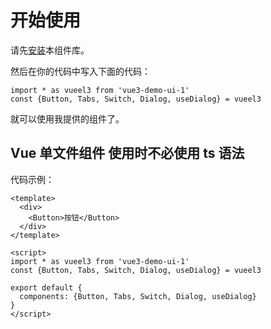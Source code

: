 # 开始使用

请先[安装](#/docs/install)本组件库。

然后在你的代码中写入下面的代码：

```
import * as vueel3 from 'vue3-demo-ui-1'
const {Button, Tabs, Switch, Dialog, useDialog} = vueel3
```

就可以使用我提供的组件了。

## Vue 单文件组件 使用时不必使用 ts 语法

代码示例：

```
<template>
  <div>
    <Button>按钮</Button>
  </div>
</template>

<script>
import * as vueel3 from 'vue3-demo-ui-1'
const {Button, Tabs, Switch, Dialog, useDialog} = vueel3

export default {
  components: {Button, Tabs, Switch, Dialog, useDialog}
}
</script>
```
